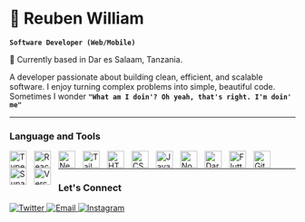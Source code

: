 # 🦇 Reuben William

**`Software Developer (Web/Mobile)`**

<p align="left">
  📍 Currently based in Dar es Salaam, Tanzania.
</p>

A developer passionate about building clean, efficient, and scalable software. I enjoy turning complex problems into simple, beautiful code. Sometimes I wonder **`"What am I doin'? Oh yeah, that's right. I'm doin' me"`**

---

### Language and Tools
<img align="left" alt="TypeScript" width="30px" style="padding-right:10px;" src="https://cdn.jsdelivr.net/gh/devicons/devicon/icons/typescript/typescript-plain.svg" />
<img align="left" alt="React" width="30px" style="padding-right:10px;" src="https://cdn.jsdelivr.net/gh/devicons/devicon/icons/react/react-original.svg" />
<img align="left" alt="NextJS" width="30px" style="padding-right:10px;" src="https://cdn.jsdelivr.net/gh/devicons/devicon@latest/icons/nextjs/nextjs-original.svg" />
<img align="left" alt="TailwindCSS" width="30px" style="padding-right:10px;" src="https://cdn.jsdelivr.net/gh/devicons/devicon@latest/icons/tailwindcss/tailwindcss-original.svg" />
<img align="left" alt="HTML" width="30px" style="padding-right:10px;" src="https://cdn.jsdelivr.net/gh/devicons/devicon/icons/html5/html5-plain.svg" />
<img align="left" alt="CSS" width="30px" style="padding-right:10px;" src="https://cdn.jsdelivr.net/gh/devicons/devicon/icons/css3/css3-plain.svg" />
<img align="left" alt="JavaScript" width="30px" style="padding-right:10px;" src="https://cdn.jsdelivr.net/gh/devicons/devicon/icons/javascript/javascript-plain.svg" />
<img align="left" alt="NodeJS" width="30px" style="padding-right:10px;" src="https://cdn.jsdelivr.net/gh/devicons/devicon/icons/nodejs/nodejs-original.svg" />
<img align="left" alt="Dart" width="30px" style="padding-right:10px;" src="https://cdn.jsdelivr.net/gh/devicons/devicon@latest/icons/dart/dart-original.svg" />
<img align="left" alt="Flutter" width="30px" style="padding-right:10px;" src="https://cdn.jsdelivr.net/gh/devicons/devicon@latest/icons/flutter/flutter-original.svg" />
<img align="left" alt="Git" width="30px" style="padding-right:10px;" src="https://cdn.jsdelivr.net/gh/devicons/devicon/icons/git/git-original.svg" />
<img align="left" alt="Supabase" width="30px" style="padding-right:10px;" src="https://cdn.jsdelivr.net/gh/devicons/devicon@latest/icons/supabase/supabase-original.svg" />
<img align="left" alt="Vercel" width="30px" style="padding-right:10px;" src="https://cdn.jsdelivr.net/gh/devicons/devicon@latest/icons/vercel/vercel-original.svg" />
<br />

---

### Let's Connect
<p align="left">
  </a>
  <a href="https://x.com/mnyamestt" target="_blank">
    <img src="https://img.shields.io/badge/Twitter-000000?style=flat&logo=x&logoColor=white" alt="Twitter">
  </a>
  <a href="mailto:euphoricreuben@gmail.com">
    <img src="https://img.shields.io/badge/Gmail-EA4335?style=flat&logo=gmail&logoColor=white" alt="Email">
  </a>
  <a href="https://www.instagram.com/_mnyamestt/?hl=en" target="_blank">
    <img src="https://img.shields.io/badge/Instagram-E4405F?style=flat&logo=instagram&logoColor=white" alt="Instagram">
</p>
